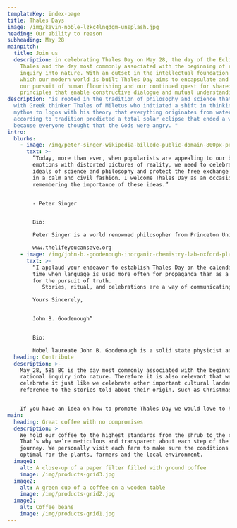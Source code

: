 ```yaml
---
templateKey: index-page
title: Thales Days
image: /img/kevin-noble-lzkc4lnqdgm-unsplash.jpg
heading: Our ability to reason
subheading: May 28
mainpitch:
  title: Join us
  description: in celebrating Thales Day on May 28, the day of the Eclipse of
    Thales and the day most commonly associated with the beginning of rational
    inquiry into nature. With an outset in the intellectual foundation upon
    which our modern world is built Thales Day aims to encapsulate and inspire
    our pursuit of human flourishing and our continued quest for shared
    principles that enable constructive dialogue and mutual understanding.
description: "is rooted in the tradition of philosophy and science that began
  with Greek thinker Thales of Miletus who initiated a shift in thinking from
  mythos to logos with his theory that everything originates from water, and who
  according to tradition predicted a total solar eclipse that ended a war
  because everyone thought that the Gods were angry. "
intro:
  blurbs:
    - image: /img/peter-singer-wikipedia-billede-public-domain-800px-peter_singer_01.jpg
      text: >-
        ”Today, more than ever, when popularists are appealing to our baser
        emotions with distorted pictures of reality, we need to celebrate the
        ideals of science and philosophy and protect the free exchange of ideas
        in a calm and civil fashion. I welcome Thales Day as an occasion for
        remembering the importance of these ideas.”


        - Peter Singer


        Bio: 

        Peter Singer is a world renowned philosopher from Princeton University, USA and University of Melbourne, Australia specializing in bioethics and practical ethics. He is credited as the intellectual founder of the modern animal rights movement, as well as being the founded of the organisation The Life You Can Save that advocates altruistic behaviour: 

        www.thelifeyoucansave.org
    - image: /img/john-b.-goodenough-inorganic-chemistry-lab-oxford-plaque..-wikiepedia-billede-som-må-bruges-hvis-man-linker-til-licens-3.0-licens.jpg
      text: >-
        “I applaud your endeavor to establish Thales Day on the calendar at a
        time when language is used more often for propaganda than as a medium
        for the pursuit of truth. 
           Stories, ritual, and celebrations are a way of communicating knowing and of sharing a common culture just as the sacrament of touch communicates love in a different way than words. However, Mythos is a story that bounds our knowledge and is haunted by its temptation to believe it to be objective fact; this belief enables the powerful to control and exploit a neighbor. Logos knowledge is derived from the process of dialogue with Nature, with Mythos, and with Adversary. Dialogue has no bounds; it allows continued testing and modification of belief in our quest for the discovery of truth and of reconciliation with all people.

        Yours Sincerely,


        John B. Goodenough” 


        Bio:

        Nobel laureate John B. Goodenough is a solid state physicist and chemical engineer from the University of Texas, USA. He is the father of the lithium-ion battery technology found everywhere in portable electronic devices and electric vehicles. Goodenough also helped lay the groundwork for the development of the random-access memory (RAM) for the digital computer.
  heading: Contribute
  description: >-
    May 28, 585 BC is the day most commonly associated with the beginning of
    rational inquiry into nature. Therefore it is also relevant that we
    celebrate it just like we celebrate other important cultural landmarks with
    reference to the stories told about their origin, such as Christmas.


    If you have an idea on how to promote Thales Day we would love to hear from you. Let your creative juices run free and together we can develop the event further. Especially we are interested in hearing from people who might like to stage a Thales Day event in their city. Your corporation is essential to making Thales Day a beloved international event that can help strengthen societies ties to the tradition of philosophy and science.
main:
  heading: Great coffee with no compromises
  description: >
    We hold our coffee to the highest standards from the shrub to the cup.
    That’s why we’re meticulous and transparent about each step of the coffee’s
    journey. We personally visit each farm to make sure the conditions are
    optimal for the plants, farmers and the local environment.
  image1:
    alt: A close-up of a paper filter filled with ground coffee
    image: /img/products-grid3.jpg
  image2:
    alt: A green cup of a coffee on a wooden table
    image: /img/products-grid2.jpg
  image3:
    alt: Coffee beans
    image: /img/products-grid1.jpg
---
```

